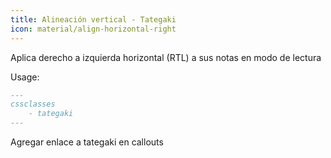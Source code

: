```yaml
---
title: Alineación vertical - Tategaki
icon: material/align-horizontal-right
---
```


Aplica derecho a izquierda horizontal (RTL) a sus notas en modo de lectura

Usage:
```md
---
cssclasses
    - tategaki
---
```

Agregar enlace a tategaki en callouts